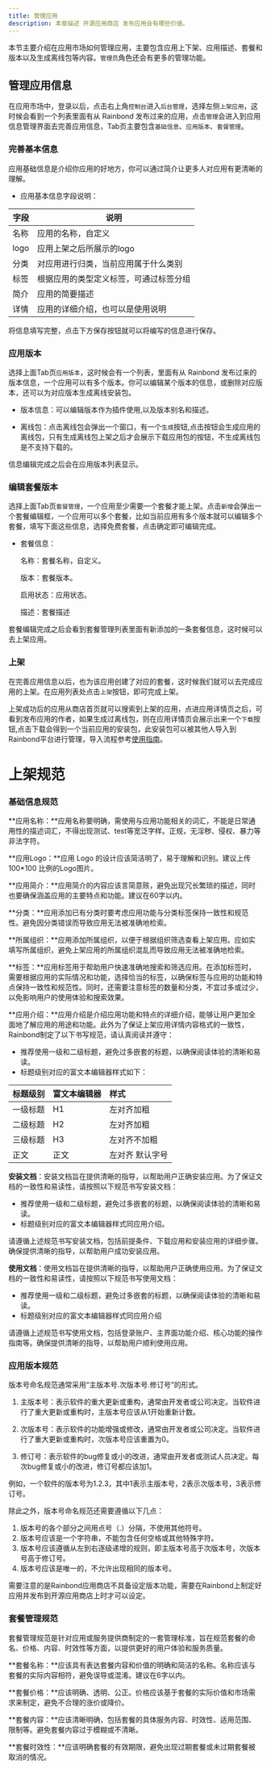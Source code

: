 ```yaml
---
title: 管理应用
description: 本章描述 开源应用商店 发布应用会有哪些价值。
---
```


本节主要介绍在应用市场如何管理应用，主要包含应用上下架、应用描述、套餐和版本以及生成离线包等内容。`管理员`角色还会有更多的管理功能。

## 管理应用信息

在应用市场中，登录以后，点击右上角`控制台`进入`后台管理`，选择左侧`上架应用`，这时候会看到一个列表里面有从 Rainbond 发布过来的应用，点击`管理`会进入到应用信息管理界面去完善应用信息，Tab页主要包含`基础信息`、`应用版本`、`套餐管理`。

### 完善基本信息

应用基础信息是介绍你应用的好地方，你可以通过简介让更多人对应用有更清晰的理解。

- 应用基本信息字段说明：

|字段|说明|
|-|-|
|名称|应用的名称，自定义|
|logo|应用上架之后所展示的logo|
|分类|对应用进行归类，当前应用属于什么类别|
|标签|根据应用的类型定义标签，可通过标签分组|
|简介|应用的简要描述|
|详情|应用的详细介绍，也可以是使用说明|

将信息填写完整，点击下方保存按钮就可以将编写的信息进行保存。

### 应用版本

选择上面Tab页`应用版本`，这时候会有一个列表，里面有从 Rainbond 发布过来的版本信息，一个应用可以有多个版本。你可以编辑某个版本的信息，或删除对应版本，还可以为对应版本生成离线安装包。

- 版本信息：可以编辑版本作为插件使用,以及版本别名和描述。

- 离线包：点击离线包会弹出一个窗口，有一个`生成`按钮,点击按钮会生成应用的离线包，只有生成离线包上架之后才会展示下载应用包的按钮，不生成离线包是不支持下载的。

信息编辑完成之后会在应用版本列表显示。

### 编辑套餐版本

选择上面Tab页`套餐管理`，一个应用至少需要一个套餐才能上架。点击`新增`会弹出一个套餐编辑框，一个应用可以多个套餐，比如当前应用有多个版本就可以编辑多个套餐，填写下面这些信息，选择免费套餐，点击确定即可编辑完成。

- 套餐信息：

    名称：套餐名称，自定义。

    版本：套餐版本。

    启用状态：应用状态。

    描述：套餐描述

套餐编辑完成之后会看到套餐管理列表里面有新添加的一条套餐信息，这时候可以去上架应用。

### 上架

在完善应用信息以后，也为该应用创建了对应的套餐，这时候我们就可以去完成应用的上架。在应用列表处点击`上架`按钮，即可完成上架。

上架成功后的应用从商店首页就可以搜索到上架的应用，点进应用详情页之后，可看到发布应用的作者，如果生成过离线包，则在应用详情页会展示出来一个`下载`按钮,点击下载会得到一个当前应用的安装包，此安装包可以被其他人导入到Rainbond平台进行管理，导入流程参考[使用指南](/docs/store/install/appPackage)。

# 上架规范

### 基础信息规范

**应用名称：**应用名称要明确，需使用与应用功能相关的词汇，不能是日常通用性的描述词汇，不得出现测试、test等宽泛字样。正规，无淫秽、侵权、暴力等非法字符。

**应用Logo：**应用 Logo 的设计应该简洁明了，易于理解和识别。建议上传 100*100 比例的Logo图片。

**应用简介：**应用简介的内容应该言简意赅，避免出现冗长繁琐的描述，同时也要确保涵盖应用的主要特点和功能。建议在60字以内。

**分类：**应用添加已有分类时要考虑应用功能与分类标签保持一致性和规范性。避免因分类错误而导致应用无法被准确地检索。

**所属组织：**应用添加所属组织，以便于根据组织筛选查看上架应用。应如实填写所属组织，避免上架应用的所属组织混乱而导致应用无法被准确地检索。

**标签：**应用标签用于帮助用户快速准确地搜索和筛选应用。在添加标签时，需要根据应用的实际情况和功能，选择恰当的标签，以确保标签与应用的功能和特点保持一致性和规范性。同时，还需要注意标签的数量和分类，不宜过多或过少，以免影响用户的使用体验和搜索效果。

**应用介绍：**应用介绍是介绍应用功能和特点的详细介绍，能够让用户更加全面地了解应用的用途和功能。此外为了保证上架应用详情内容格式的一致性，Rainbond制定了以下书写规范，请认真阅读并遵守：

- 推荐使用一级和二级标题，避免过多嵌套的标题，以确保阅读体验的清晰和易读。
- 标题级别对应的富文本编辑器样式如下：

| 标题级别 | 富文本编辑器 | 样式             |
| :------- | :----------- | :--------------- |
| 一级标题 | H1           | 左对齐加粗       |
| 二级标题 | H2           | 左对齐加粗       |
| 三级标题 | H3           | 左对齐不加粗     |
| 正文     | 正文         | 左对齐  默认字号 |

**安装文档**：安装文档旨在提供清晰的指导，以帮助用户正确安装应用。为了保证文档的一致性和易读性，请按照以下规范书写安装文档：

- 推荐使用一级和二级标题，避免过多嵌套的标题，以确保阅读体验的清晰和易读。
- 标题级别对应的富文本编辑器样式同应用介绍。

请遵循上述规范书写安装文档，包括前提条件、下载应用和安装应用的详细步骤。确保提供清晰的指导，以帮助用户成功安装应用。

**使用文档**：使用文档旨在提供清晰的指导，以帮助用户正确使用应用。为了保证文档的一致性和易读性，请按照以下规范书写使用文档：

- 推荐使用一级和二级标题，避免过多嵌套的标题，以确保阅读体验的清晰和易读。
- 标题级别对应的富文本编辑器样式同应用介绍

请遵循上述规范书写使用文档，包括登录账户、主界面功能介绍、核心功能的操作指南等。确保提供清晰的指导，以帮助用户顺利使用应用。

### 应用版本规范

版本号命名规范通常采用“主版本号.次版本号.修订号”的形式。

1. 主版本号：表示软件的重大更新或重构，通常由开发者或公司决定。当软件进行了重大更新或重构时，主版本号应该从1开始重新计数。

2. 次版本号：表示软件的功能增强或修改，通常由开发者或公司决定。当软件进行了重大更新或重构时，次版本号应该重置为0。

3. 修订号：表示软件的bug修复或小的改进，通常由开发者或测试人员决定。每次bug修复或小的改进，修订号都应该加1。

例如，一个软件的版本号为1.2.3，其中1表示主版本号，2表示次版本号，3表示修订号。

除此之外，版本号命名规范还需要遵循以下几点：

1. 版本号的各个部分之间用点号（.）分隔，不使用其他符号。
2. 版本号应该是一个字符串，不能包含任何空格或其他特殊字符。
3. 版本号应该遵循从左到右逐级递增的规则，即主版本号高于次版本号，次版本号高于修订号。
4. 版本号应该是唯一的，不允许出现相同的版本号。

需要注意的是Rainbond应用商店不具备设定版本功能，需要在Rainbond上制定好应用并发布到开源应用商店上时才可以设定。

### 套餐管理规范

套餐管理规范是针对应用或服务提供商制定的一套管理标准，旨在规范套餐的命名、价格、内容、时效性等方面，以提供更好的用户体验和服务质量。

**套餐名称：**应该具有表达套餐内容和价值的明确和简洁的名称。名称应该与套餐的实际内容相符，避免误导或混淆。建议在6字以内。

**套餐价格：**应该明确、透明、公正。价格应该基于套餐的实际价值和市场需求来制定，避免不合理的涨价或降价。

**套餐内容：**应该清晰明确，包括套餐的具体服务内容、时效性、适用范围、限制等。避免套餐内容过于模糊或不清晰。

**套餐时效性：**应该明确套餐的有效期限，避免出现过期套餐或未过期套餐被取消的情况。